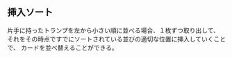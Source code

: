 ## 挿入ソート

片手に持ったトランプを左から小さい順に並べる場合、１枚ずつ取り出して、
それをその時点ですでにソートされている並びの適切な位置に挿入していくことで、
カードを並べ替えることができる。